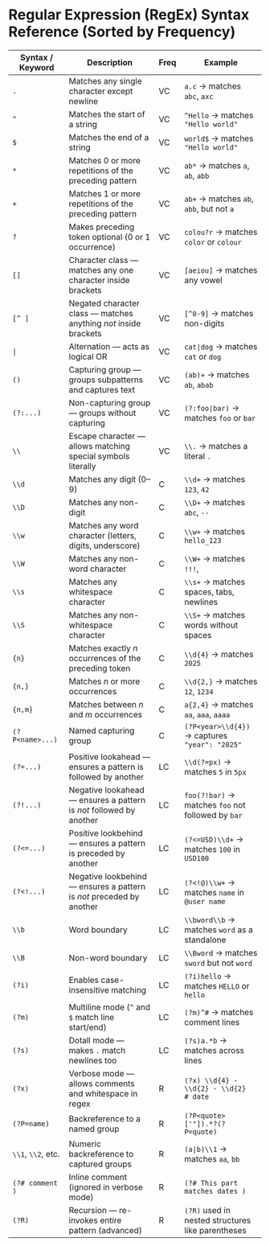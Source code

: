 # Regular Expression (RegEx) Syntax Reference (Sorted by Frequency)

| Syntax / Keyword | Description | Freq | Example |
|------------------|-------------|------|----------|
| `.` | Matches any single character except newline | VC | `a.c` → matches `abc`, `axc` |
| `^` | Matches the start of a string | VC | `^Hello` → matches `"Hello world"` |
| `$` | Matches the end of a string | VC | `world$` → matches `"Hello world"` |
| `*` | Matches 0 or more repetitions of the preceding pattern | VC | `ab*` → matches `a`, `ab`, `abb` |
| `+` | Matches 1 or more repetitions of the preceding pattern | VC | `ab+` → matches `ab`, `abb`, but not `a` |
| `?` | Makes preceding token optional (0 or 1 occurrence) | VC | `colou?r` → matches `color` or `colour` |
| `[]` | Character class — matches any one character inside brackets | VC | `[aeiou]` → matches any vowel |
| `[^ ]` | Negated character class — matches anything *not* inside brackets | VC | `[^0-9]` → matches non-digits |
| `\|` | Alternation — acts as logical OR | VC | `cat\|dog` → matches `cat` or `dog` |
| `()` | Capturing group — groups subpatterns and captures text | VC | `(ab)+` → matches `ab`, `abab` |
| `(?:...)` | Non-capturing group — groups without capturing | VC | `(?:foo\|bar)` → matches `foo` or `bar` |
| `\\` | Escape character — allows matching special symbols literally | VC | `\\.` → matches a literal `.` |
| `\\d` | Matches any digit (0–9) | C | `\\d+` → matches `123`, `42` |
| `\\D` | Matches any non-digit | C | `\\D+` → matches `abc`, `--` |
| `\\w` | Matches any word character (letters, digits, underscore) | C | `\\w+` → matches `hello_123` |
| `\\W` | Matches any non-word character | C | `\\W+` → matches `!!!`, ` ` |
| `\\s` | Matches any whitespace character | C | `\\s+` → matches spaces, tabs, newlines |
| `\\S` | Matches any non-whitespace character | C | `\\S+` → matches words without spaces |
| `{n}` | Matches exactly *n* occurrences of the preceding token | C | `\\d{4}` → matches `2025` |
| `{n,}` | Matches *n* or more occurrences | C | `\\d{2,}` → matches `12`, `1234` |
| `{n,m}` | Matches between *n* and *m* occurrences | C | `a{2,4}` → matches `aa`, `aaa`, `aaaa` |
| `(?P<name>...)` | Named capturing group | C | `(?P<year>\\d{4})` → captures `"year": "2025"` |
| `(?=...)` | Positive lookahead — ensures a pattern is followed by another | LC | `\\d(?=px)` → matches `5` in `5px` |
| `(?!...)` | Negative lookahead — ensures a pattern is *not* followed by another | LC | `foo(?!bar)` → matches `foo` not followed by `bar` |
| `(?<=...)` | Positive lookbehind — ensures a pattern is preceded by another | LC | `(?<=USD)\\d+` → matches `100` in `USD100` |
| `(?<!...)` | Negative lookbehind — ensures a pattern is *not* preceded by another | LC | `(?<!@)\\w+` → matches `name` in `@user name` |
| `\\b` | Word boundary | LC | `\\bword\\b` → matches `word` as a standalone |
| `\\B` | Non-word boundary | LC | `\\Bword` → matches `sword` but not `word` |
| `(?i)` | Enables case-insensitive matching | LC | `(?i)hello` → matches `HELLO` or `hello` |
| `(?m)` | Multiline mode (`^` and `$` match line start/end) | LC | `(?m)^#` → matches comment lines |
| `(?s)` | Dotall mode — makes `.` match newlines too | LC | `(?s)a.*b` → matches across lines |
| `(?x)` | Verbose mode — allows comments and whitespace in regex | R | `(?x) \\d{4} - \\d{2} - \\d{2}  # date` |
| `(?P=name)` | Backreference to a named group | R | `(?P<quote>['"]).*?(?P=quote)` |
| `\\1`, `\\2`, etc. | Numeric backreference to captured groups | R | `(a\|b)\\1` → matches `aa`, `bb` |
| `(?# comment )` | Inline comment (ignored in verbose mode) | R | `(?# This part matches dates )` |
| `(?R)` | Recursion — re-invokes entire pattern (advanced) | R | `(?R)` used in nested structures like parentheses |
